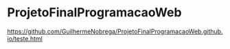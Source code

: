 # ProjetoFinalProgramacaoWeb

https://github.com/GuilhermeNobrega/ProjetoFinalProgramacaoWeb.github.io/teste.html
